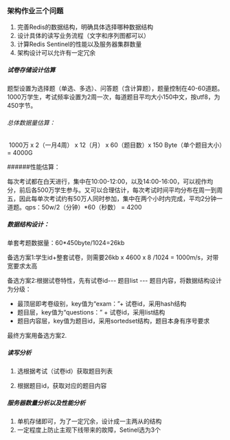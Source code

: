 ### 架构作业三个问题

1. 完善Redis的数据结构，明确具体选择哪种数据结构
2. 设计具体的读写业务流程（文字和序列图都可以）
3. 计算Redis Sentinel的性能以及服务器集群数量
4. 架构设计可以允许有一定冗余



##### 试卷存储设计估算

题型设置为选择题（单选、多选）、问答题（含计算题），题量控制在40-60道题。1000万学生，考试频率设置为2周一次，每道题目平均大小150中文，按utf8，为450字节。

###### 总体数据量估算：

​		1000万 x 2（一月4周） x 12（月） x 60（题目数）x 150 Byte（单个题目大小）= 4000G

######性能估算：

​		每次考试都在白天进行，集中在10:00-12:00，以及14:00-16:00，可以视作均分，前后各500万学生参与。又可以合理估计，每次考试时间平均分布在周一到周五，因此每单次考试约有50万人同时参加，集中在两个小时内完成，平均2分钟一道题。qps：50w/2（分钟）*60（秒数） =  4200

##### 数据结构设计：

单套考题数据量：60*450byte/1024=26kb

备选方案1:学生id+整套试卷，则需要26kb x 4600 x 8 /1024 = 1000m/s，对带宽要求太高

备选方案2:根据试卷特性，先有试卷id--- 题目list --- 题目内容，将数据结构设计为分级：

- 最顶层即考卷级别，key值为“exam：”+ 试卷id，采用hash结构
- 题目层，key值为“questions：” + 试卷id，采用list结构
- 题目内容层，key值为题目id，采用sortedset结构，题目本身有序号要求

最终方案用备选方案2.

##### 读写分析

1. 选根据考试（试卷id）获取题目列表

2. 根据题目id，获取对应的题目内容

##### 服务器数量分析以及性能分析

1. 单机存储即可，为了一定冗余，设计成一主两从的结构
2. 一定程度上防止主观下线带来的故障，Setinel选为3个









